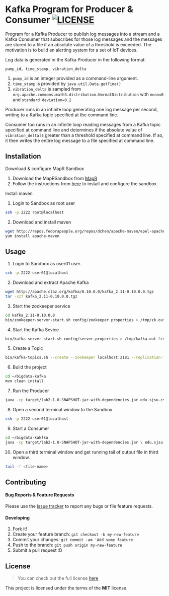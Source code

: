 # Kafka Program for Producer & Consumer [![LICENSE](https://img.shields.io/github/license/mashape/apistatus.svg)](https://github.com/anish-shekhawat/bigdata-kafka#license)

Program for a Kafka Producer to publish log messages into a stream and a Kafka Consumer that subscribes for those log messages and the messages are stored to a file if an absolute value of a threshold is exceeded. The motivation is to build an alerting system for a set of IoT devices.

Log data is generated in the Kafka Producer in the following format:

`pump_id, time_stamp, vibration_delta`

1. `pump_id` is an integer provided as a command-line argument.
2. `time_stamp` is provided by `java.util.Data.getTime()`
3. `vibration_delta` is sampled from `org.apache.commons.math3.distribution.NormalDistribution` with `mean=0` and `standard deviation=0.2`

Producer runs in an infinite loop generating one log message per second, writing to a Kafka topic specified at the command line.

Consumer too runs in an infinite loop reading messages from a Kafka topic specified at command line and determines if the absolute value of `vibration_delta` is greater than a threshold specified at command line. If so, it then writes the entire log message to a file specified at command line.


## Installation

Download & configure MapR Sandbox

1. Download the MapRSandbox from [MapR](https://www.mapr.com/products/mapr-sandbox-hadoop/download)
2. Follow the instructions from [here](http://maprdocs.mapr.com/home/SandboxHadoop/c_sandbox_overview.html) to install and configure the sandbox.

Install maven

1. Login to Sandbox as root user
```bash
ssh -p 2222 root@localhost
``` 

2. Download and install maven
```bash
wget http://repos.fedorapeople.org/repos/dchen/apache-maven/epel-apache-maven.repo -O /etc/yum.repos.d/epel-apache-maven.repo
yum install apache-maven
```

## Usage

1. Login to Sandbox as user01 user.
```bash
ssh -p 2222 user01@localhost
```
2. Download and extract Apache Kafka
```bash
wget http://apache.claz.org/kafka/0.10.0.0/kafka_2.11-0.10.0.0.tgz
tar -xzf kafka_2.11-0.10.0.0.tgz
```
3. Start the zookeeper service
```bash
cd kafka_2.11-0.10.0.0
bin/zookeeper-server-start.sh config/zookeeper.properties > /tmp/zk.out 2>&1 &
```
4. Start the Kafka Sevice
```bash
bin/kafka-server-start.sh config/server.properties > /tmp/kafka.out 2>&1 &
```
5. Create a Topic
```bash
bin/kafka-topics.sh --create --zookeeper localhost:2181 --replication-factor 1 --partitions 1 --topic <topic-name>
```
6. Build the project
```bash
cd ~/bigdata-kafka
mvn clean install
```
7. Run the Producer
```bash
java -cp target/lab2-1.0-SNAPSHOT-jar-with-dependencies.jar edu.sjsu.cs185.Producer <topic-name> <pump-id>
```
8. Open a second terminal window to the Sandbox
```bash
ssh -p 2222 user01@localhost
```
9. Start a Consumer
```bash
cd ~/bigdata-kakfka
java -cp target/lab2-1.0-SNAPSHOT-jar-with-dependencies.jar \ edu.sjsu.cs185.Consumer <topic-name> <threshold-value> <file-name>
```
10. Open a third terminal window and get running tail of output file in third window.
```bash
tail -f <file-name>
```
    
## Contributing

#### Bug Reports & Feature Requests

Please use the [issue tracker](https://github.com/anish-shekhawat/bigdata-kafka/issues) to report any bugs or file feature requests.

#### Developing

1. Fork it!
2. Create your feature branch: `git checkout -b my-new-feature`
3. Commit your changes: `git commit -am 'Add some feature'`
4. Push to the branch: `git push origin my-new-feature`
5. Submit a pull request :D

## License

>You can check out the full license [here](https://github.com/anish-shekhawat/bigdata-kafka/blob/master/LICENSE)

This project is licensed under the terms of the **MIT** license.
